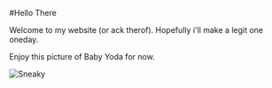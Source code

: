 #Hello There

Welcome to my website (or ack therof).
Hopefully i'll make a legit one oneday.

Enjoy this picture of Baby Yoda for now.


![Sneaky](https://static3.srcdn.com/wordpress/wp-content/uploads/2019/12/Baby-Yoda-in-The-Mandalorian-Chapter-4.jpg)
